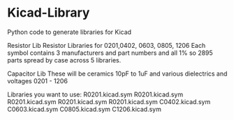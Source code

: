 # Kicad-Library
Python code to generate libraries for Kicad

Resistor Lib
Resistor Libraries for 0201,0402, 0603, 0805, 1206
Each symbol contains 3 manufacturers and part numbers and all 1% so 2895 parts spread by case across 5 libraries.

Capacitor Lib
These will be ceramics 10pF to 1uF and various dielectrics and voltages 0201 - 1206

Libraries you want to use:
R0201.kicad.sym
R0201.kicad.sym
R0201.kicad.sym
R0201.kicad.sym
R0201.kicad.sym
C0402.kicad.sym
C0603.kicad.sym
C0805.kicad.sym
C1206.kicad.sym
